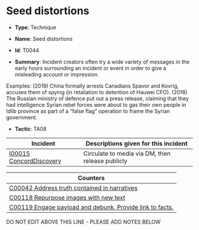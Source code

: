 # Seed distortions

* **Type**: Technique

* **Name**: Seed distortions

* **Id**: T0044

* **Summary**: Incident creators often try a wide variety of messages in the early hours surrounding an incident or event in order to give a misleading account or impression. 

Examples: (2019) China formally arrests Canadians Spavor and Kovrig, accuses them of spying (in retaliation to detention of Hauwei CFO). (2018) The Russian ministry of defence put out a press release, claiming that they had intelligence Syrian rebel forces were about to gas their own people in Idlib province as part of a “false flag” operation to frame the Syrian government.

* **Tactic**: TA08


| Incident | Descriptions given for this incident |
| -------- | -------------------- |
| [I00015 ConcordDiscovery](../incidents/I00015.md) | Circulate to media via DM, then release publicly |



| Counters |
| -------- |
| [C00042 Address truth contained in narratives](../counters/C00042.md) |
| [C00118 Repurpose images with new text](../counters/C00118.md) |
| [C00119 Engage payload and debunk. Provide link to facts. ](../counters/C00119.md) |


DO NOT EDIT ABOVE THIS LINE - PLEASE ADD NOTES BELOW